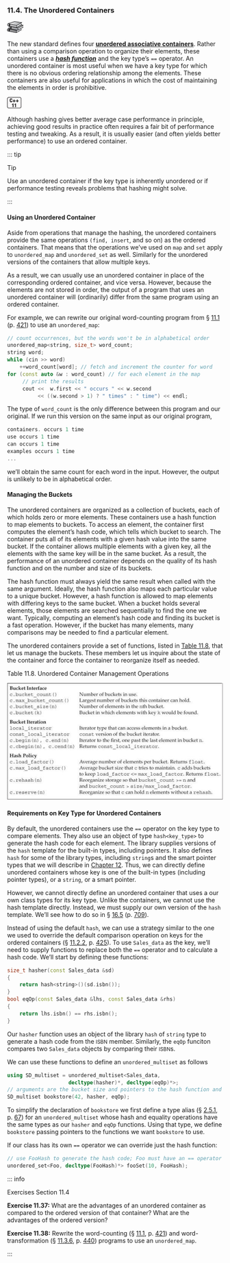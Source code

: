 <h3 id="filepos2872751">11.4. The Unordered Containers</h3>
<img alt="Image" src="/images/00010.jpg"/>
<p>The new standard defines four <strong><a href="112-defined_terms.html#filepos2896103" id="filepos2872982">unordered associative containers</a></strong>. Rather than using a comparison operation to organize their elements, these containers use a <strong><em><a href="112-defined_terms.html#filepos2891482" id="filepos2873173">hash function</a></em></strong> and the key type’s <code>==</code> operator. An unordered container is most useful when we have a key type for which there is no obvious ordering relationship among the elements. These containers are also useful for applications in which the cost of maintaining the elements in order is prohibitive.</p>
<a id="filepos2873645"></a><img alt="Image" src="/images/00008.jpg"/>
<p>Although hashing gives better average case performance in principle, achieving good results in practice often requires a fair bit of performance testing and tweaking. As a result, it is usually easier (and often yields better performance) to use an ordered container.</p>

::: tip
<a id="filepos2874086"></a><p>Tip</p>
<p>Use an unordered container if the key type is inherently unordered or if performance testing reveals problems that hashing might solve.</p>
:::

<h4>Using an Unordered Container</h4>
<p>Aside from operations that manage the hashing, the unordered containers provide the same operations <code>(find, insert</code>, and so on) as the ordered containers. That means that the operations we’ve used on <code>map</code> and <code>set</code> apply to <code>unordered_map</code> and <code>unordered_set</code> as well. Similarly for the unordered versions of the containers that allow multiple keys.</p>
<p>As a result, we can usually use an unordered container in place of the corresponding ordered container, and vice versa. However, because the elements are not stored in order, the output of a program that uses an unordered container will (ordinarily) differ from the same program using an ordered container.</p>
<p>For example, we can rewrite our original word-counting program from § <a href="107-11.1._using_an_associative_container.html#filepos2724280">11.1</a> (p. <a href="107-11.1._using_an_associative_container.html#filepos2724280">421</a>) to use an <code>unordered_map</code>:</p>

```c++
// count occurrences, but the words won't be in alphabetical order
unordered_map<string, size_t> word_count;
string word;
while (cin >> word)
    ++word_count[word]; // fetch and increment the counter for word
for (const auto &w : word_count) // for each element in the map
     // print the results
     cout <<  w.first << " occurs " << w.second
          << ((w.second > 1) ? " times" : " time") << endl;
```

<p>The type of <code>word_count</code> is the only difference between this program and our original. If we run this version on the same input as our original program,</p>

```c++
containers. occurs 1 time
use occurs 1 time
can occurs 1 time
examples occurs 1 time
...
```

<p>we’ll obtain the same count for each word in the input. However, the output is unlikely to be in alphabetical order.</p>
<h4>Managing the Buckets</h4>
<p>The unordered containers are organized as a collection of buckets, each of which holds zero or more elements. These containers use a hash function to map elements to buckets. To access an element, the container first computes the element’s hash code, which tells which bucket to search. The container puts all of its elements with a given hash value into the same bucket. If the container allows multiple elements with a given key, all the elements with the same key will be in the same bucket. As a result, the performance of an unordered container depends on the quality of its hash function and on the number and size of its buckets.</p>
<p><a id="filepos2879142"></a>The hash function must always yield the same result when called with the same argument. Ideally, the hash function also maps each particular value to a unique bucket. However, a hash function is allowed to map elements with differing keys to the same bucket. When a bucket holds several elements, those elements are searched sequentially to find the one we want. Typically, computing an element’s hash code and finding its bucket is a fast operation. However, if the bucket has many elements, many comparisons may be needed to find a particular element.</p>
<p>The unordered containers provide a set of functions, listed in <a href="110-11.4._the_unordered_containers.html#filepos2880096">Table 11.8</a>, that let us manage the buckets. These members let us inquire about the state of the container and force the container to reorganize itself as needed.</p>
<p><a id="filepos2880096"></a>Table 11.8. Unordered Container Management Operations</p>
<img alt="Image" src="/images/00087.jpg"/>
<h4>Requirements on Key Type for Unordered Containers</h4>
<p>By default, the unordered containers use the <code>==</code> operator on the key type to compare elements. They also use an object of type <code>hash&lt;key_type&gt;</code> to generate the hash code for each element. The library supplies versions of the <code>hash</code> template for the built-in types, including pointers. It also defines <code>hash</code> for some of the library types, including <code>string</code>s and the smart pointer types that we will describe in <a href="113-chapter_12._dynamic_memory.html#filepos2900383">Chapter 12</a>. Thus, we can directly define unordered containers whose key is one of the built-in types (including pointer types), or a <code>string</code>, or a smart pointer.</p>
<p>However, we cannot directly define an unordered container that uses a our own class types for its key type. Unlike the containers, we cannot use the hash template directly. Instead, we must supply our own version of the <code>hash</code> template. We’ll see how to do so in § <a href="158-16.5._template_specializations.html#filepos4508634">16.5</a> (p. <a href="158-16.5._template_specializations.html#filepos4508634">709</a>).</p>
<p>Instead of using the default <code>hash</code>, we can use a strategy similar to the one we used to override the default comparison operation on keys for the ordered <a id="filepos2882262"></a>containers (§ <a href="108-11.2._overview_of_the_associative_containers.html#filepos2751456">11.2.2</a>, p. <a href="108-11.2._overview_of_the_associative_containers.html#filepos2751456">425</a>). To use <code>Sales_data</code> as the key, we’ll need to supply functions to replace both the <code>==</code> operator and to calculate a hash code. We’ll start by defining these functions:</p>

```c++
size_t hasher(const Sales_data &sd)
{
    return hash<string>()(sd.isbn());
}
bool eqOp(const Sales_data &lhs, const Sales_data &rhs)
{
    return lhs.isbn() == rhs.isbn();
}
```

<p>Our <code>hasher</code> function uses an object of the library <code>hash</code> of <code>string</code> type to generate a hash code from the <small>ISBN</small> member. Similarly, the <code>eqOp</code> funciton compares two <code>Sales_data</code> objects by comparing their <small>ISBN</small>s.</p>
<p>We can use these functions to define an <code>unordered_multiset</code> as follows</p>

```c++
using SD_multiset = unordered_multiset<Sales_data,
                    decltype(hasher)*, decltype(eqOp)*>;
// arguments are the bucket size and pointers to the hash function and equality operator
SD_multiset bookstore(42, hasher, eqOp);
```

<p>To simplify the declaration of <code>bookstore</code> we first define a type alias (§ <a href="025-2.5._dealing_with_types.html#filepos536134">2.5.1</a>, p. <a href="025-2.5._dealing_with_types.html#filepos536134">67</a>) for an <code>unordered_multiset</code> whose hash and equality operations have the same types as our <code>hasher</code> and <code>eqOp</code> functions. Using that type, we define <code>bookstore</code> passing pointers to the functions we want <code>bookstore</code> to use.</p>
<p>If our class has its own <code>==</code> operator we can override just the hash function:</p>

```c++
// use FooHash to generate the hash code; Foo must have an == operator
unordered_set<Foo, decltype(FooHash)*> fooSet(10, FooHash);
```

::: info
<p>Exercises Section 11.4</p>
<p><strong>Exercise 11.37:</strong> What are the advantages of an unordered container as compared to the ordered version of that container? What are the advantages of the ordered version?</p>
<p><strong>Exercise 11.38:</strong> Rewrite the word-counting (§ <a href="107-11.1._using_an_associative_container.html#filepos2724280">11.1</a>, p. <a href="107-11.1._using_an_associative_container.html#filepos2724280">421</a>) and word-transformation (§ <a href="109-11.3._operations_on_associative_containers.html#filepos2854545">11.3.6</a>, p. <a href="109-11.3._operations_on_associative_containers.html#filepos2854545">440</a>) programs to use an <code>unordered_map</code>.</p>
:::
